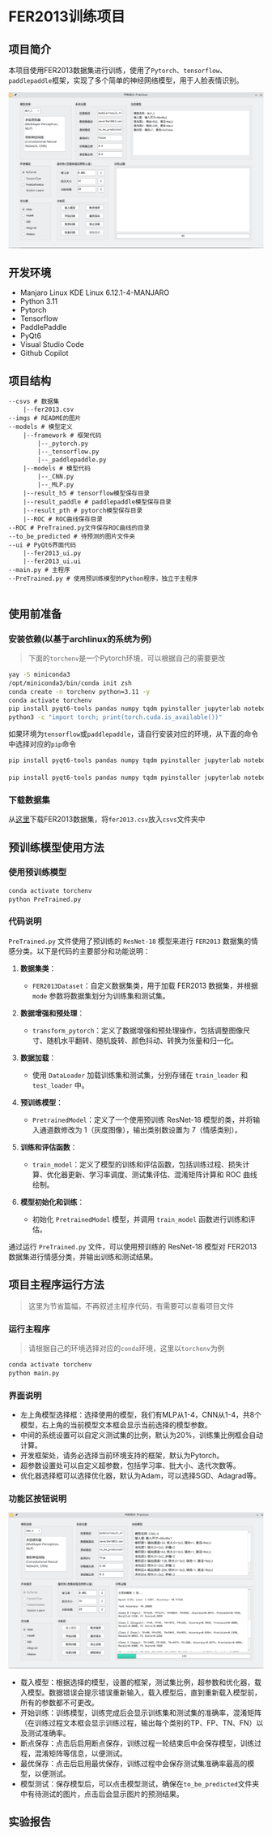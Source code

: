 # FER2013训练项目

## 项目简介

本项目使用FER2013数据集进行训练，使用了`Pytorch`、`tensorflow`、`paddlepaddle`框架，实现了多个简单的神经网络模型，用于人脸表情识别。

![](imgs/1.png)

## 开发环境

- Manjaro Linux KDE Linux 6.12.1-4-MANJARO
- Python 3.11
- Pytorch
- Tensorflow
- PaddlePaddle
- PyQt6
- Visual Studio Code
- Github Copilot

## 项目结构

```
--csvs # 数据集
    |--fer2013.csv
--imgs # README的图片
--models # 模型定义
    |--framework # 框架代码
        |--_pytorch.py
        |--_tensorflow.py
        |--_paddlepaddle.py
    |--models # 模型代码  
        |--_CNN.py
        |--_MLP.py
    |--result_h5 # tensorflow模型保存目录
    |--result_paddle # paddlepaddle模型保存目录
    |--result_pth # pytorch模型保存目录
    |--ROC # ROC曲线保存目录
--ROC # PreTrained.py文件保存ROC曲线的目录
--to_be_predicted # 待预测的图片文件夹
--ui # PyQt6界面代码
    |--fer2013_ui.py
    |--fer2013_ui.ui
--main.py # 主程序
--PreTrained.py # 使用预训练模型的Python程序，独立于主程序
    
```

## 使用前准备

### 安装依赖(以基于archlinux的系统为例)

> 下面的`torchenv`是一个Pytorch环境，可以根据自己的需要更改

```bash
yay -S miniconda3
/opt/miniconda3/bin/conda init zsh
conda create -n torchenv python=3.11 -y
conda activate torchenv
pip install pyqt6-tools pandas numpy tqdm pyinstaller jupyterlab notebook opencv-python scikit-learn matplotlib torch torchvision torchaudio
python3 -c "import torch; print(torch.cuda.is_available())"
```

如果环境为`tensorflow`或`paddlepaddle`，请自行安装对应的环境，从下面的命令中选择对应的`pip`命令

```bash
pip install pyqt6-tools pandas numpy tqdm pyinstaller jupyterlab notebook opencv-python scikit-learn matplotlib 'tensorflow[and-cuda]'

pip install pyqt6-tools pandas numpy tqdm pyinstaller jupyterlab notebook opencv-python scikit-learn matplotlib paddlepaddle-gpu
```

### 下载数据集

从[这里](https://www.kaggle.com/c/challenges-in-representation-learning-facial-expression-recognition-challenge/data)下载FER2013数据集，将`fer2013.csv`放入`csvs`文件夹中

## 预训练模型使用方法

### 使用预训练模型

```bash
conda activate torchenv
python PreTrained.py
```
### 代码说明

`PreTrained.py` 文件使用了预训练的 `ResNet-18` 模型来进行 `FER2013` 数据集的情感分类。以下是代码的主要部分和功能说明：

1. **数据集类**：
   - `FER2013Dataset`：自定义数据集类，用于加载 FER2013 数据集，并根据 `mode` 参数将数据集划分为训练集和测试集。

2. **数据增强和预处理**：
   - `transform_pytorch`：定义了数据增强和预处理操作，包括调整图像尺寸、随机水平翻转、随机旋转、颜色抖动、转换为张量和归一化。

3. **数据加载**：
   - 使用 `DataLoader` 加载训练集和测试集，分别存储在 `train_loader` 和 `test_loader` 中。

4. **预训练模型**：
   - `PretrainedModel`：定义了一个使用预训练 ResNet-18 模型的类，并将输入通道数修改为 1（灰度图像），输出类别数设置为 7（情感类别）。

5. **训练和评估函数**：
   - `train_model`：定义了模型的训练和评估函数，包括训练过程、损失计算、优化器更新、学习率调度、测试集评估、混淆矩阵计算和 ROC 曲线绘制。

6. **模型初始化和训练**：
   - 初始化 `PretrainedModel` 模型，并调用 `train_model` 函数进行训练和评估。

通过运行 `PreTrained.py` 文件，可以使用预训练的 ResNet-18 模型对 FER2013 数据集进行情感分类，并输出训练和测试结果。

## 项目主程序运行方法

> 这里为节省篇幅，不再叙述主程序代码，有需要可以查看项目文件

### 运行主程序

> 请根据自己的环境选择对应的`conda`环境，这里以`torchenv`为例

```bash
conda activate torchenv
python main.py
```
### 界面说明

- 左上角模型选择框：选择使用的模型，我们有MLP从1-4，CNN从1-4，共8个模型，右上角的当前模型文本框会显示当前选择的模型参数。
- 中间的系统设置可以自定义测试集的比例，默认为20%，训练集比例框会自动计算。
- 开发框架处，请务必选择当前环境支持的框架，默认为Pytorch。
- 超参数设置处可以自定义超参数，包括学习率、批大小、迭代次数等。
- 优化器选择框可以选择优化器，默认为Adam，可以选择SGD、Adagrad等。

### 功能区按钮说明

![](imgs/2.png)

- 载入模型：根据选择的模型，设置的框架，测试集比例，超参数和优化器，载入模型。数据错误会提示错误重新输入，载入模型后，直到重新载入模型前，所有的参数都不可更改。
- 开始训练：训练模型，训练完成后会显示训练集和测试集的准确率，混淆矩阵（在训练过程文本框会显示训练过程，输出每个类别的TP、FP、TN、FN）以及测试准确率。
- 断点保存：点击后启用断点保存，训练过程一轮结束后中会保存模型，训练过程，混淆矩阵等信息，以便测试。
- 最优保存：点击后启用最优保存，训练过程中会保存测试集准确率最高的模型，以便测试。
- 模型测试：保存模型后，可以点击模型测试，确保在`to_be_predicted`文件夹中有待测试的图片，点击后会显示图片的预测结果。


## 实验报告